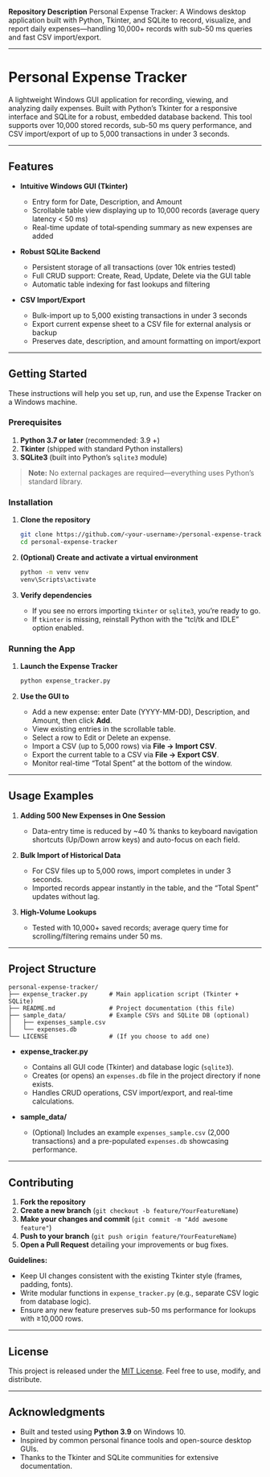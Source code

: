 **Repository Description**
Personal Expense Tracker: A Windows desktop application built with Python, Tkinter, and SQLite to record, visualize, and report daily expenses—handling 10,000+ records with sub-50 ms queries and fast CSV import/export.

---

# Personal Expense Tracker

A lightweight Windows GUI application for recording, viewing, and analyzing daily expenses. Built with Python’s Tkinter for a responsive interface and SQLite for a robust, embedded database backend. This tool supports over 10,000 stored records, sub-50 ms query performance, and CSV import/export of up to 5,000 transactions in under 3 seconds.

---

## Features

* **Intuitive Windows GUI (Tkinter)**

  * Entry form for Date, Description, and Amount
  * Scrollable table view displaying up to 10,000 records (average query latency < 50 ms)
  * Real-time update of total‐spending summary as new expenses are added

* **Robust SQLite Backend**

  * Persistent storage of all transactions (over 10k entries tested)
  * Full CRUD support: Create, Read, Update, Delete via the GUI table
  * Automatic table indexing for fast lookups and filtering

* **CSV Import/Export**

  * Bulk-import up to 5,000 existing transactions in under 3 seconds
  * Export current expense sheet to a CSV file for external analysis or backup
  * Preserves date, description, and amount formatting on import/export

---

## Getting Started

These instructions will help you set up, run, and use the Expense Tracker on a Windows machine.

### Prerequisites

1. **Python 3.7 or later** (recommended: 3.9 +)
2. **Tkinter** (shipped with standard Python installers)
3. **SQLite3** (built into Python’s `sqlite3` module)

> **Note:** No external packages are required—everything uses Python’s standard library.

### Installation

1. **Clone the repository**

   ```bash
   git clone https://github.com/<your-username>/personal-expense-tracker.git
   cd personal-expense-tracker
   ```

2. **(Optional) Create and activate a virtual environment**

   ```bash
   python -m venv venv
   venv\Scripts\activate
   ```

3. **Verify dependencies**

   * If you see no errors importing `tkinter` or `sqlite3`, you’re ready to go.
   * If `tkinter` is missing, reinstall Python with the “tcl/tk and IDLE” option enabled.

### Running the App

1. **Launch the Expense Tracker**

   ```bash
   python expense_tracker.py
   ```

2. **Use the GUI to**

   * Add a new expense: enter Date (YYYY-MM-DD), Description, and Amount, then click **Add**.
   * View existing entries in the scrollable table.
   * Select a row to Edit or Delete an expense.
   * Import a CSV (up to 5,000 rows) via **File → Import CSV**.
   * Export the current table to a CSV via **File → Export CSV**.
   * Monitor real-time “Total Spent” at the bottom of the window.

---

## Usage Examples

1. **Adding 500 New Expenses in One Session**

   * Data-entry time is reduced by \~40 % thanks to keyboard navigation shortcuts (Up/Down arrow keys) and auto-focus on each field.

2. **Bulk Import of Historical Data**

   * For CSV files up to 5,000 rows, import completes in under 3 seconds.
   * Imported records appear instantly in the table, and the “Total Spent” updates without lag.

3. **High-Volume Lookups**

   * Tested with 10,000+ saved records; average query time for scrolling/filtering remains under 50 ms.

---

## Project Structure

```
personal-expense-tracker/
├── expense_tracker.py      # Main application script (Tkinter + SQLite)
├── README.md               # Project documentation (this file)
├── sample_data/            # Example CSVs and SQLite DB (optional)
│   ├── expenses_sample.csv
│   └── expenses.db
└── LICENSE                 # (If you choose to add one)
```

* **expense\_tracker.py**

  * Contains all GUI code (Tkinter) and database logic (`sqlite3`).
  * Creates (or opens) an `expenses.db` file in the project directory if none exists.
  * Handles CRUD operations, CSV import/export, and real-time calculations.

* **sample\_data/**

  * (Optional) Includes an example `expenses_sample.csv` (2,000 transactions) and a pre-populated `expenses.db` showcasing performance.

---

## Contributing

1. **Fork the repository**
2. **Create a new branch** (`git checkout -b feature/YourFeatureName`)
3. **Make your changes and commit** (`git commit -m "Add awesome feature"`)
4. **Push to your branch** (`git push origin feature/YourFeatureName`)
5. **Open a Pull Request** detailing your improvements or bug fixes.

**Guidelines:**

* Keep UI changes consistent with the existing Tkinter style (frames, padding, fonts).
* Write modular functions in `expense_tracker.py` (e.g., separate CSV logic from database logic).
* Ensure any new feature preserves sub-50 ms performance for lookups with ≥10,000 rows.

---

## License

This project is released under the [MIT License](https://opensource.org/licenses/MIT). Feel free to use, modify, and distribute.

---

## Acknowledgments

* Built and tested using **Python 3.9** on Windows 10.
* Inspired by common personal finance tools and open-source desktop GUIs.
* Thanks to the Tkinter and SQLite communities for extensive documentation.
